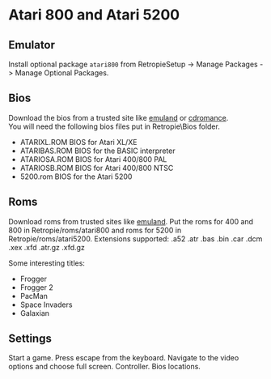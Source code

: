 # Atari 800 and Atari 5200

## Emulator

Install optional package `atari800` from RetropieSetup -> Manage Packages -> Manage Optional Packages.

## Bios

Download the bios from a trusted site like [emuland](https://www.emu-land.net/en/consoles/dreamcast/bios) or [cdromance](https://cdromance.org/bios-files/).  
You will need the following bios files put in Retropie\Bios folder.

* ATARIXL.ROM	BIOS for Atari XL/XE 
* ATARIBAS.ROM	BIOS for the BASIC interpreter
* ATARIOSA.ROM	BIOS for Atari 400/800 PAL
* ATARIOSB.ROM	BIOS for Atari 400/800 NTSC
* 5200.rom	BIOS for the Atari 5200

## Roms

Download roms from trusted sites like [emuland](https://www.emu-land.net/en/consoles/dreamcast/bios). 
Put the roms for 400 and 800 in Retropie/roms/atari800 and roms for 5200 in Retropie/roms/atari5200.
Extensions supported: .a52 .atr .bas .bin .car .dcm .xex .xfd .atr.gz .xfd.gz

Some interesting titles:

* Frogger
* Frogger 2
* PacMan
* Space Invaders
* Galaxian
  
## Settings

Start a game. Press escape from the keyboard. Navigate to the video options and choose full screen.
Controller.
Bios locations.